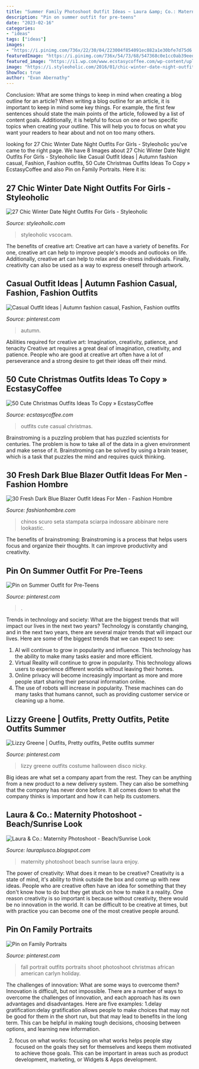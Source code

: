 ```yaml
---
title: "Summer Family Photoshoot Outfit Ideas ~ Laura &amp; Co.: Maternity Photoshoot"
description: "Pin on summer outfit for pre-teens"
date: "2023-02-16"
categories:
- "ideas"
tags: ["ideas"]
images:
- "https://i.pinimg.com/736x/22/30/04/223004f854091ec882a1e30bfe7d75d6.jpg"
featuredImage: "https://i.pinimg.com/736x/54/73/68/547368c0e1cc0ab39eed722100c56970.jpg"
featured_image: "https://i1.wp.com/www.ecstasycoffee.com/wp-content/uploads/2016/10/Clothes-Casual-Outift0.jpg"
image: "https://i.styleoholic.com/2016/01/chic-winter-date-night-outfits-for-girls-21.jpg"
ShowToc: true
author: "Evan Abernathy"
---
```



Conclusion: What are some things to keep in mind when creating a blog outline for an article?
When writing a blog outline for an article, it is important to keep in mind some key things. For example, the first few sentences should state the main points of the article, followed by a list of content goals. Additionally, it is helpful to focus on one or two specific topics when creating your outline. This will help you to focus on what you want your readers to hear about and not on too many others.

	

		
looking for 27 Chic Winter Date Night Outfits For Girls - Styleoholic you've came to the right page. We have 8 Images about 27 Chic Winter Date Night Outfits For Girls - Styleoholic like Casual Outfit Ideas | Autumn fashion casual, Fashion, Fashion outfits, 50 Cute Christmas Outfits Ideas To Copy » EcstasyCoffee and also Pin on Family Portraits. Here it is:
		
    
## 27 Chic Winter Date Night Outfits For Girls - Styleoholic

<img loading=lazy src="https://i.styleoholic.com/2016/01/chic-winter-date-night-outfits-for-girls-21.jpg" onerror="this.onerror=null;this.src='https://tse4.mm.bing.net/th?id=OIP.28ZjrlCILiaz3kX4vNZO7QHaLH&amp;pid=15.1';" alt="27 Chic Winter Date Night Outfits For Girls - Styleoholic">

_Source: styleoholic.com_

>styleoholic vscocam. 

	

The benefits of creative art:
Creative art can have a variety of benefits. For one, creative art can help to improve people's moods and outlooks on life. Additionally, creative art can help to relax and de-stress individuals. Finally, creativity can also be used as a way to express oneself through artwork.

    
## Casual Outfit Ideas | Autumn Fashion Casual, Fashion, Fashion Outfits

<img loading=lazy src="https://i.pinimg.com/736x/5b/a5/15/5ba515b2490d1815a997c206532d0d5b.jpg" onerror="this.onerror=null;this.src='https://tse3.mm.bing.net/th?id=OIP.i5mJ2na9_CtMSFql82nsHAHaKZ&amp;pid=15.1';" alt="Casual Outfit Ideas | Autumn fashion casual, Fashion, Fashion outfits">

_Source: pinterest.com_

>autumn. 

	

Abilities required for creative art: Imagination, creativity, patience, and tenacity
Creative art requires a great deal of imagination, creativity, and patience. People who are good at creative art often have a lot of perseverance and a strong desire to get their ideas off their mind.

    
## 50 Cute Christmas Outfits Ideas To Copy » EcstasyCoffee

<img loading=lazy src="https://i1.wp.com/www.ecstasycoffee.com/wp-content/uploads/2016/10/Clothes-Casual-Outift0.jpg" onerror="this.onerror=null;this.src='https://tse3.mm.bing.net/th?id=OIP.eGAnFEIdr55kWYXgOy2OgwHaMW&amp;pid=15.1';" alt="50 Cute Christmas Outfits Ideas To Copy » EcstasyCoffee">

_Source: ecstasycoffee.com_

>outfits cute casual christmas. 

	

Brainstroming is a puzzling problem that has puzzled scientists for centuries. The problem is how to take all of the data in a given environment and make sense of it. Brainstroming can be solved by using a brain teaser, which is a task that puzzles the mind and requires quick thinking.

    
## 30 Fresh Dark Blue Blazer Outfit Ideas For Men - Fashion Hombre

<img loading=lazy src="https://www.fashionhombre.com/wp-content/uploads/2019/07/Fresh-Dark-Blue-Blazer-Outfit-Ideas-For-Men-12-1.jpg" onerror="this.onerror=null;this.src='https://tse3.mm.bing.net/th?id=OIP.GonPSKXua_3ro3Jr9-_D4wHaLH&amp;pid=15.1';" alt="30 Fresh Dark Blue Blazer Outfit Ideas For Men - Fashion Hombre">

_Source: fashionhombre.com_

>chinos scuro seta stampata sciarpa indossare abbinare nere lookastic. 

	

The benefits of brainstroming:
Brainstroming is a process that helps users focus and organize their thoughts. It can improve productivity and creativity.

    
## Pin On Summer Outfit For Pre-Teens

<img loading=lazy src="https://i.pinimg.com/736x/22/30/04/223004f854091ec882a1e30bfe7d75d6.jpg" onerror="this.onerror=null;this.src='https://tse4.mm.bing.net/th?id=OIP.2ajvssPaZky1oIbjGhB7iQHaKF&amp;pid=15.1';" alt="Pin on Summer Outfit for Pre-Teens">

_Source: pinterest.com_

>. 

	

Trends in technology and society: What are the biggest trends that will impact our lives in the next two years?
Technology is constantly changing, and in the next two years, there are several major trends that will impact our lives. Here are some of the biggest trends that we can expect to see: 
1) AI will continue to grow in popularity and influence. This technology has the ability to make many tasks easier and more efficient. 
2) Virtual Reality will continue to grow in popularity. This technology allows users to experience different worlds without leaving their homes. 
3) Online privacy will become increasingly important as more and more people start sharing their personal information online. 
4) The use of robots will increase in popularity. These machines can do many tasks that humans cannot, such as providing customer service or cleaning up a home.

    
## Lizzy Greene | Outfits, Pretty Outfits, Petite Outfits Summer

<img loading=lazy src="https://i.pinimg.com/736x/1b/6c/10/1b6c100e4d74f8b2ae4827a70cf1d9b3.jpg" onerror="this.onerror=null;this.src='https://tse2.mm.bing.net/th?id=OIP.prweNEOvk3BuRpuRX2ROxAHaNL&amp;pid=15.1';" alt="Lizzy Greene | Outfits, Pretty outfits, Petite outfits summer">

_Source: pinterest.com_

>lizzy greene outfits costume halloween disco nicky. 

	

Big ideas are what set a company apart from the rest. They can be anything from a new product to a new delivery system. They can also be something that the company has never done before. It all comes down to what the company thinks is important and how it can help its customers.

    
## Laura &amp; Co.: Maternity Photoshoot - Beach/Sunrise Look

<img loading=lazy src="https://1.bp.blogspot.com/-xLQ3llSeyyg/VfdaWfnSW0I/AAAAAAAAAws/Djhsiqck8Dg/s640/BabyMudrichMaternity-4809.jpg" onerror="this.onerror=null;this.src='https://tse1.mm.bing.net/th?id=OIP.YCY742v2u1e_ZQ2q2kdXrAAAAA&amp;pid=15.1';" alt="Laura &amp; Co.: Maternity Photoshoot - Beach/Sunrise Look">

_Source: lauraplusco.blogspot.com_

>maternity photoshoot beach sunrise laura enjoy. 

	

The power of creativity: What does it mean to be creative?
Creativity is a state of mind, it's ability to think outside the box and come up with new ideas. People who are creative often have an idea for something that they don't know how to do but they get stuck on how to make it a reality. One reason creativity is so important is because without creativity, there would be no innovation in the world. It can be difficult to be creative at times, but with practice you can become one of the most creative people around.

    
## Pin On Family Portraits

<img loading=lazy src="https://i.pinimg.com/736x/54/73/68/547368c0e1cc0ab39eed722100c56970.jpg" onerror="this.onerror=null;this.src='https://tse4.mm.bing.net/th?id=OIP.3GBe33wLQ__M8spSrc3XrAHaLH&amp;pid=15.1';" alt="Pin on Family Portraits">

_Source: pinterest.com_

>fall portrait outfits portraits shoot photoshoot christmas african american carlyn holiday. 

	

The challenges of innovation: What are some ways to overcome them?
Innovation is difficult, but not impossible. There are a number of ways to overcome the challenges of innovation, and each approach has its own advantages and disadvantages. Here are five examples:
1.delay gratification:delay gratification allows people to make choices that may not be good for them in the short run, but that may lead to benefits in the long term. This can be helpful in making tough decisions, choosing between options, and learning new information.

2. focus on what works: focusing on what works helps people stay focused on the goals they set for themselves and keeps them motivated to achieve those goals. This can be important in areas such as product development, marketing, or Widgets & Apps development.


